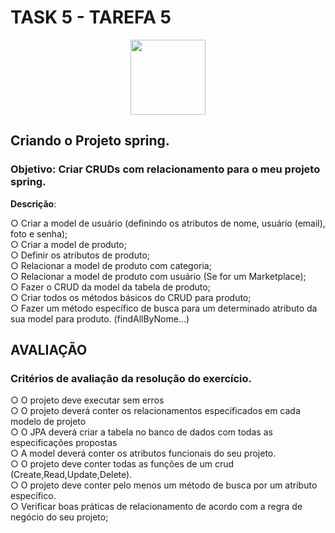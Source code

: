 # TASK 5 - TAREFA 5

<p align="center">
  <img src="https://cdn.jsdelivr.net/gh/devicons/devicon/icons/spring/spring-original-wordmark.svg" width="120" height="120">
  </p>

## Criando o Projeto spring.
### Objetivo: Criar CRUDs com relacionamento para o meu projeto spring. </br>

<b>Descrição</b>:

○ Criar a model de usuário (definindo os atributos de nome, usuário (email), foto e senha); </br>
○ Criar a model de produto; </br>
○ Definir os atributos de produto; </br>
○ Relacionar a model de produto com categoria; </br>
○ Relacionar a model de produto com usuário (Se for um Marketplace); </br>
○ Fazer o CRUD da model da tabela de produto; </br>
○ Criar todos os métodos básicos do CRUD para produto; </br>
○ Fazer um método específico de busca para um determinado atributo da sua model para produto. (findAllByNome...) </br>

## AVALIAÇÃO

### Critérios de avaliação da resolução do exercício.

○ O projeto deve executar sem erros </br>
○ O projeto deverá conter os relacionamentos especificados em cada modelo de projeto </br>
○ O JPA deverá criar a tabela no banco de dados com todas as especificações propostas </br>
○ A model deverá conter os atributos funcionais do seu projeto. </br>
○ O projeto deve conter todas as funções de um crud (Create,Read,Update,Delete). </br>
○ O projeto deve conter pelo menos um método de busca por um atributo específico.</br>
○ Verificar boas práticas de relacionamento de acordo com a regra de negócio do seu projeto; </br>

